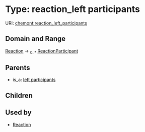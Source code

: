 
# Type: reaction_left participants




URI: [chemont:reaction_left_participants](https://w3id.org/chemont/reaction_left_participants)


## Domain and Range

[Reaction](Reaction.md) ->  <sub>0..*</sub> [ReactionParticipant](ReactionParticipant.md)

## Parents

 *  is_a: [left participants](left_participants.md)

## Children


## Used by

 * [Reaction](Reaction.md)
